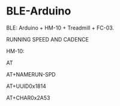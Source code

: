 # BLE-Arduino
BLE: Arduino + HM-10 + Treadmill + FC-03.

RUNNING SPEED AND CADENCE

HM-10:

AT

AT+NAMERUN-SPD

AT+UUID0x1814

AT+CHAR0x2A53
